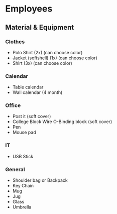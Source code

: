 # Employees

## Material & Equipment

### Clothes

* Polo Shirt (2x) (can choose color)
* Jacket (softshell) (1x) (can choose color)
* Shirt (3x) (can choose color)

### Calendar

* Table calendar
* Wall calendar (4 month)

### Office

* Post it (soft cover)
* College Block Wire O-Binding block (soft cover)
* Pen
* Mouse pad

### IT

* USB Stick

### General

* Shoulder bag or Backpack
* Key Chain
* Mug
* Jug
* Glass
* Umbrella